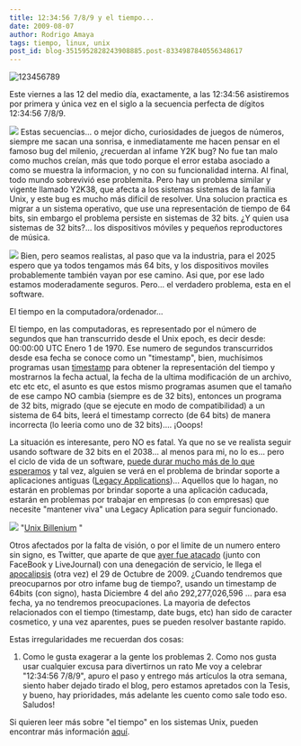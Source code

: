 ```yaml
---
title: 12:34:56 7/8/9 y el tiempo...
date: 2009-08-07
author: Rodrigo Amaya
tags: tiempo, linux, unix
post_id: blog-3515952828243908885.post-8334987840556348617
---
```


![123456789](http://www.pixelydixel.com/img/2009/08/123456789-400x105.png)

Este viernes a las 12 del medio día, exactamente, a las 12:34:56 asistiremos por primera y única vez en el siglo a la secuencia perfecta de dígitos 12:34:56 7/8/9.

[![](https://4.bp.blogspot.com/_ayvorITawE4/SnxniE_t7gI/AAAAAAAACIE/os4JZU0LPds/s200/linux-y2k-unix.jpg)](https://4.bp.blogspot.com/_ayvorITawE4/SnxniE_t7gI/AAAAAAAACIE/os4JZU0LPds/s1600-h/linux-y2k-unix.jpg) Estas secuencias...
o mejor dicho, curiosidades de juegos de números, siempre me sacan una sonrisa, e inmediatamente me hacen pensar en el famoso bug del milenio, ¿recuerdan al infame Y2K bug? No fue tan malo como muchos creían, más que todo porque el error estaba asociado a como se muestra la informacion, y no con su funcionalidad interna. Al final, todo mundo sobrevivió ese problemita. Pero hay un problema similar y vigente llamado Y2K38, que afecta a los sistemas sistemas de la familia Unix, y este bug es mucho más difícil de resolver. Una solucion practica es migrar a un sistema operativo, que use una representación de tiempo de 64 bits, sin embargo el problema persiste en sistemas de 32 bits. ¿Y quien usa sistemas de 32 bits?... los dispositivos móviles y pequeños reproductores de música.

[![](https://2.bp.blogspot.com/_ayvorITawE4/Snxm6d3aCsI/AAAAAAAACH8/gzoyt8PT_cc/s320/Year_2038_problem.gif)](https://2.bp.blogspot.com/_ayvorITawE4/Snxm6d3aCsI/AAAAAAAACH8/gzoyt8PT_cc/s1600-h/Year_2038_problem.gif)
Bien, pero seamos realistas, al paso que va la industria, para el 2025 espero que ya todos tengamos más 64 bits, y los dispositivos moviles probablemente también vayan por ese camino. Asi que, por ese lado estamos moderadamente seguros. Pero... el verdadero problema, esta en el software.

El tiempo en la computadora/ordenador...

El tiempo, en las computadoras, es representado por el número de segundos que han transcurrido desde el Unix epoch, es decir desde: 00:00:00 UTC Enero 1 de 1970. Ese numero de segundos transcurridos desde esa fecha se conoce como un "timestamp", bien, muchísimos programas usan [timestamp](http://en.wikipedia.org/wiki/Timestamp) para obtener la representación del tiempo y mostrarnos la fecha actual, la fecha de la ultima modificación de un archivo, etc etc etc, el asunto es que estos mismo programas asumen que el tamaño de ese campo NO cambia (siempre es de 32 bits), entonces un programa de 32 bits, migrado (que se ejecute en modo de compatibilidad) a un sistema de 64 bits, leerá el timestamp correcto (de 64 bits) de manera incorrecta (lo leeria como uno de 32 bits).... ¡Ooops!

La situación es interesante, pero NO es fatal. Ya que no se ve realista seguir usando software de 32 bits en el 2038... al menos para mi, no lo es... pero el ciclo de vida de un software, [puede durar mucho más de lo que esperamos](http://www.srbyte.com/2008/11/el-fin-de-win-311-e-ideas-sobre-la-vida.html) y tal vez, alguien se verá en el problema de brindar soporte a aplicaciones antiguas ([Legacy Applications](http://en.wikipedia.org/wiki/Legacy_system))... Aquellos que lo hagan, no estarán en problemas por brindar soporte a una aplicación caducada, estarán en problemas por trabajar en empresas (o con empresas) que necesite "mantener viva" una Legacy Aplication para seguir funcionado.

[![](https://4.bp.blogspot.com/_ayvorITawE4/Snxm6NK1b2I/AAAAAAAACH0/RJ-In9fm4qM/s320/1000000000seconds.jpg)](https://4.bp.blogspot.com/_ayvorITawE4/Snxm6NK1b2I/AAAAAAAACH0/RJ-In9fm4qM/s1600-h/1000000000seconds.jpg)
"[Unix Billenium](http://en.wikipedia.org/wiki/Unix_billenium)
"

Otros afectados por la falta de visión, o por el limite de un numero entero sin signo, es Twitter, que aparte de que [ayer fue atacado](http://mashable.com/2009/08/06/denial-of-service-attack/) (junto con FaceBook y LiveJournal) con una denegación de servicio, le llega el [apocalipsis](http://www.twitpocalypse.com/) (otra vez) el 29 de Octubre de 2009. ¿Cuando tendremos que preocuparnos por otro infame bug de tiempo?, usando un timestamp de 64bits (con signo), hasta Diciembre 4 del año 292,277,026,596 ... para esa fecha, ya no tendremos preocupaciones. La mayoria de defectos relacionados con el tiempo (timestamp, date bugs, etc) han sido de caracter cosmetico, y una vez aparentes, pues se pueden resolver bastante rapido.

Estas irregularidades me recuerdan dos cosas:

1. Como le gusta exagerar a la gente los problemas 2. Como nos gusta usar cualquier excusa para divertirnos un rato Me voy a celebrar "12:34:56 7/8/9", apuro el paso y entrego más artículos la otra semana, siento haber dejado tirado el blog, pero estamos apretados con la Tesis, y bueno, hay prioridades, más adelante les cuento como sale todo eso. Saludos!

Si quieren leer más sobre "el tiempo" en los sistemas Unix, pueden encontrar más información [aquí](http://en.wikipedia.org/wiki/Unix_time).